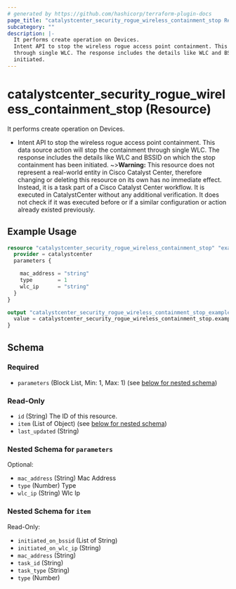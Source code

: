 ```yaml
---
# generated by https://github.com/hashicorp/terraform-plugin-docs
page_title: "catalystcenter_security_rogue_wireless_containment_stop Resource - terraform-provider-catalystcenter"
subcategory: ""
description: |-
  It performs create operation on Devices.
  Intent API to stop the wireless rogue access point containment. This data source action will stop the containment
  through single WLC. The response includes the details like WLC and BSSID on which the stop containment has been
  initiated.
---
```


# catalystcenter_security_rogue_wireless_containment_stop (Resource)

It performs create operation on Devices.

- Intent API to stop the wireless rogue access point containment. This data source action will stop the containment
through single WLC. The response includes the details like WLC and BSSID on which the stop containment has been
initiated.
~>**Warning:**
This resource does not represent a real-world entity in Cisco Catalyst Center, therefore changing or deleting this resource on its own has no immediate effect.
Instead, it is a task part of a Cisco Catalyst Center workflow. It is executed in CatalystCenter without any additional verification. It does not check if it was executed before or if a similar configuration or action already existed previously.

## Example Usage

```terraform
resource "catalystcenter_security_rogue_wireless_containment_stop" "example" {
  provider = catalystcenter
  parameters {

    mac_address = "string"
    type        = 1
    wlc_ip      = "string"
  }
}

output "catalystcenter_security_rogue_wireless_containment_stop_example" {
  value = catalystcenter_security_rogue_wireless_containment_stop.example
}
```

<!-- schema generated by tfplugindocs -->
## Schema

### Required

- `parameters` (Block List, Min: 1, Max: 1) (see [below for nested schema](#nestedblock--parameters))

### Read-Only

- `id` (String) The ID of this resource.
- `item` (List of Object) (see [below for nested schema](#nestedatt--item))
- `last_updated` (String)

<a id="nestedblock--parameters"></a>
### Nested Schema for `parameters`

Optional:

- `mac_address` (String) Mac Address
- `type` (Number) Type
- `wlc_ip` (String) Wlc Ip


<a id="nestedatt--item"></a>
### Nested Schema for `item`

Read-Only:

- `initiated_on_bssid` (List of String)
- `initiated_on_wlc_ip` (String)
- `mac_address` (String)
- `task_id` (String)
- `task_type` (String)
- `type` (Number)
